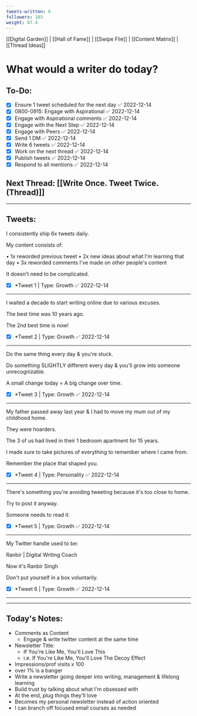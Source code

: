 ```yaml
---
tweets-written: 6
followers: 103
weight: 87.4
---
```

[[Digital Garden]] | [[Hall of Fame]] | [[Swipe File]] | [[Content Matrix]] | [[Thread Ideas]]

# What would a writer do today?

## To-Do:
- [x] Ensure 1 tweet scheduled for the next day ✅ 2022-12-14
- [x] 0800-0915: Engage with Aspirational ✅ 2022-12-14
- [x] Engage with Aspirational comments ✅ 2022-12-14
- [x] Engage with the Next Step ✅ 2022-12-14
- [x] Engage with Peers ✅ 2022-12-14
- [x] Send 1 DM ✅ 2022-12-14
- [x] Write 6 tweets ✅ 2022-12-14
- [x] Work on the next thread ✅ 2022-12-14
- [x] Publish tweets ✅ 2022-12-14
- [x] Respond to all mentions ✅ 2022-12-14

## Next Thread: [[Write Once. Tweet Twice. (Thread)]]
---
## Tweets:
I consistently ship 6x tweets daily.

My content consists of:

• 1x reworded previous tweet
• 2x new ideas about what I'm learning that day
• 3x reworded comments I've made on other people's content

It doesn't need to be complicated.

- [x] *Tweet 1 | Type: Growth ✅ 2022-12-14

---
I waited a decade to start writing online due to various excuses.

The best time was 10 years ago.

The 2nd best time is now!

- [x] *Tweet 2 | Type: Growth ✅ 2022-12-14

---

Do the same thing every day & you're stuck.

Do something SLIGHTLY different every day & you'll grow into someone unrecognizable.

A small change today = A big change over time.

- [x] *Tweet 3 | Type: Growth ✅ 2022-12-14

---
My father passed away last year & I had to move my mum out of my childhood home. 

They were hoarders. 

The 3 of us had lived in their 1 bedroom apartment for 15 years. 

I made sure to take pictures of everything to remember where I came from.

Remember the place that shaped you.

- [x] *Tweet 4 | Type: Personality ✅ 2022-12-14

---

There's something you're avoiding tweeting because it's too close to home.

Try to post it anyway.

Someone needs to read it.

- [x] *Tweet 5 | Type: Growth ✅ 2022-12-14

---
My Twitter handle used to be: 

Ranbir | Digital Writing Coach 

Now it's Ranbir Singh 

Don't put yourself in a box voluntarily.

- [x] *Tweet 6 | Type: Growth ✅ 2022-12-14

---

---
## Today's Notes:

- Comments as Content
	- Engage & write twitter content at the same time
- Newsletter Title:
	- If You're Like Me, You'll Love This
	- i.e. If You're Like Me, You'll Love The Decoy Effect
- Impressions/prof visits x 100
- over 1% is a banger
- Write a newsletter going deeper into writing, management & lifelong learning 
- Build trust by talking about what I'm obsessed with
- At the end, plug things they'll love
- Becomes my personal newsletter instead of action oriented 
- I can branch off focused email courses as needed
